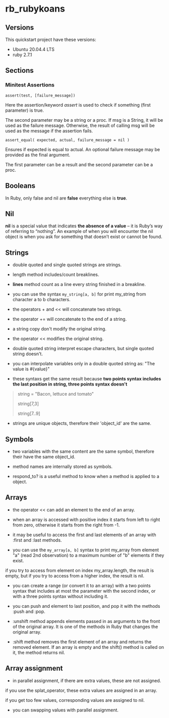 # rb_rubykoans

## Versions

This quickstart project have these versions:

- Ubuntu 20.04.4 LTS
- ruby 2.7.1

## Sections

### Minitest Assertions

`assert(test, [failure_message])`

Here the assertion/keyword *assert* is used to check if something (first parameter) is true.

The second parameter may be a string or a proc. If msg is a String, it will be used as the failure message. Otherwise, the result of calling msg will be used as the message if the assertion fails.

`assert_equal( expected, actual, failure_message = nil )`

Ensures if expected is equal to actual. An optional failure message may be provided as the final argument.

The first parameter can be a result and the second parameter can be a proc.

## Booleans

In Ruby, only false and nil are **false** everything else is **true**.

## Nil

**nil** is a special value that indicates **the absence of a value** – it is Ruby’s way of referring to “nothing”. An example of when you will encounter the nil object is when you ask for something that doesn’t exist or cannot be found.

## Strings

- double quoted and single quoted strings are strings.

- length method includes/count breaklines.

- **lines** method count as a line every string finished in a breakline.

- you can use the syntax `my_string[a, b]` for print my_string from character a to b characters.

- the operators + and << will concatenate two strings.

- the operator += will concatenate to the end of a string.

- a string copy don't modify the original string.

- the operator << modifies the original string.

- double quoted string interpret escape characters, but single quoted string doesn't.

- you can interpolate variables only in a double quoted string as: "The value is #{value}"

- these syntaxs get the same result because **two points syntax includes the last position in string, three points syntax doesn't**

> string = "Bacon, lettuce and tomato"
>
> string[7,3]
>
> string[7..9]

- strings are unique objects, therefore their 'object_id' are the same.

## Symbols

- two variables with the same content are the same symbol, therefore their have the same object_id.

- method names are internally stored as symbols.

- respond_to? is a useful method to know when a method is applied to a object.

## Arrays

- the operator << can add an element to the end of an array.

- when an array is accessed with positive index it starts from left to right from zero, otherwise it starts from the right from -1.

- it may be useful to access the first and last elements of an array with :first and :last methods.

- you can use the `my_array[a, b]` syntax to print my_array from element "a" (read 2nd observation) to a maximum number of "b" elements if they exist.

if you try to access from element on index my_array.length, the result is empty, but if you try to access from a higher index, the result is nil.

- you can create a range (or convert it to an array) with a two points syntax that includes at most the parameter with the second index, or with a three points syntax without including it.

- you can push and element to last position, and pop it with the methods :push and :pop.

- :unshift method appends elements passed in as arguments to the front of the original array. It is one of the methods in Ruby that changes the original array.

- :shift method removes the first element of an array and returns the removed element. If an array is empty and the shift() method is called on it, the method returns nil.

## Array assignment 

- in parallel assignment, if there are extra values, these are not assigned.

if you use the splat_operator, these extra values are assigned in an array.

if you get too few values, corresponding values are assigned to nil.

- you can swapping values with parallel assignment.
